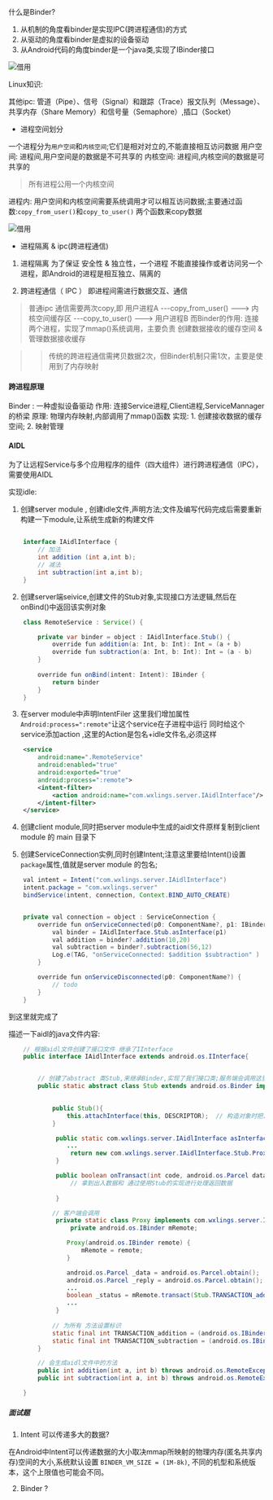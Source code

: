 什么是Binder?
1. 从机制的角度看binder是实现IPC(跨进程通信)的方式
2. 从驱动的角度看binder是虚拟的设备驱动
3. 从Android代码的角度binder是一个java类,实现了IBinder接口

![借用](https://upload-images.jianshu.io/upload_images/944365-b47008a09265b9c6.png?imageMogr2/auto-orient/strip|imageView2/2/format/webp)

Linux知识:

其他ipc: 管道（Pipe）、信号（Signal）和跟踪（Trace）报文队列（Message）、共享内存（Share Memory）和信号量（Semaphore）,插口（Socket）


*  进程空间划分

一个进程分为`用户空间`和`内核空间`;它们是相对对立的,不能直接相互访问数据
用户空间: 进程间,用户空间是的数据是不可共享的
内核空间: 进程间,内核空间的数据是可共享的

> 所有进程公用一个内核空间

进程内: 用户空间和内核空间需要系统调用才可以相互访问数据;主要通过函数:`copy_from_user()`和`copy_to_user()` 两个函数来copy数据

![借用](https://upload-images.jianshu.io/upload_images/944365-13d59058d4e0cba1.png?imageMogr2/auto-orient/strip|imageView2/2/w/678/format/webp)

* 进程隔离 & ipc(跨进程通信)

1. 进程隔离 为了保证 安全性 & 独立性，一个进程 不能直接操作或者访问另一个进程，即Android的进程是相互独立、隔离的

2. 跨进程通信（ IPC ） 即进程间需进行数据交互、通信

> 普通ipc 通信需要两次copy,即 用户进程A ---copy_from_user() ---> 内核空间缓存区 ---copy_to_user() ---> 用户进程B 
> 而Binder的作用: 连接 两个进程，实现了mmap()系统调用，主要负责 创建数据接收的缓存空间 & 管理数据接收缓存

>>   传统的跨进程通信需拷贝数据2次，但Binder机制只需1次，主要是使用到了内存映射


#### 跨进程原理

Binder : 一种虚拟设备驱动
作用: 连接Service进程,Client进程,ServiceMannager的桥梁
原理: 物理内存映射,内部调用了mmap()函数
实现: 1. 创建接收数据的缓存空间; 2. 映射管理


#### AIDL
为了让远程Service与多个应用程序的组件（四大组件）进行跨进程通信（IPC），需要使用AIDL

实现idle:

1. 创建server module , 创建idle文件,声明方法;文件及编写代码完成后需要重新构建一下module,让系统生成新的构建文件

```java

    interface IAidlInterface {
        // 加法
        int addition (int a,int b);
        // 减法
        int subtraction(int a,int b);
    }

```


2. 创建server端seivice,创建文件的Stub对象,实现接口方法逻辑,然后在onBind()中返回该实例对象

```java
    class RemoteService : Service() {

        private var binder = object : IAidlInterface.Stub() {
            override fun addition(a: Int, b: Int): Int = (a + b)
            override fun subtraction(a: Int, b: Int): Int = (a - b)
        }
        
        override fun onBind(intent: Intent): IBinder {
            return binder
        }
    }

``` 

3. 在server module中声明IntentFiler
这里我们增加属性`Android:process=":remote"`让这个service在子进程中运行
同时给这个service添加action ,这里的Action是包名+idle文件名,必须这样

```xml
    <service
        android:name=".RemoteService"
        android:enabled="true"
        android:exported="true"
        android:process=":remote">
        <intent-filter>
            <action android:name="com.wxlings.server.IAidlInterface"/>
        </intent-filter>
    </service>

```

4. 创建client module,同时把server module中生成的aidl文件原样复制到client module 的 main 目录下

5. 创建ServiceConnection实例,同时创建Intent;注意这里要给Intent()设置`package`属性,值就是server module 的包名;

```java
    val intent = Intent("com.wxlings.server.IAidlInterface")
    intent.package = "com.wxlings.server"
    bindService(intent, connection, Context.BIND_AUTO_CREATE)


    private val connection = object : ServiceConnection {
        override fun onServiceConnected(p0: ComponentName?, p1: IBinder?) {
            val binder = IAidlInterface.Stub.asInterface(p1)
            val addition = binder?.addition(10,20)
            val subtraction = binder?.subtraction(56,12)
            Log.e(TAG, "onServiceConnected: $addition $subtraction" )
        }

        override fun onServiceDisconnected(p0: ComponentName?) {
            // todo
        }
    }
```

到这里就完成了

描述一下aidl的java文件内容:

```java
    // 根据aidl文件创建了接口文件 继承了IInterface
    public interface IAidlInterface extends android.os.IInterface{


        // 创建了abstract 类Stub,来继承Binder,实现了我们接口类;服务端会调用这里
        public static abstract class Stub extends android.os.Binder implements com.wxlings.server.IAidlInterface{

        
            public Stub(){
                this.attachInterface(this, DESCRIPTOR);  // 构造对象时把自己和Binder进行关联
            } 

             public static com.wxlings.server.IAidlInterface asInterface(android.os.IBinder obj){
                ...
                 return new com.wxlings.server.IAidlInterface.Stub.Proxy(obj);      // 把当前把IBinder对象传给Stub.Proxy()
             }

             public boolean onTransact(int code, android.os.Parcel data, android.os.Parcel reply, int flags){
                 // 拿到出入数据和 通过使用Stub的实现进行处理返回数据
        
             }

            // 客户端会调用
             private static class Proxy implements com.wxlings.server.IAidlInterface {
                 private android.os.IBinder mRemote;

                Proxy(android.os.IBinder remote) {
                    mRemote = remote;
                }

                android.os.Parcel _data = android.os.Parcel.obtain();  // 用于保存发送方的数据
                android.os.Parcel _reply = android.os.Parcel.obtain(); // 用于保存server返回的数据
                ...
                boolean _status = mRemote.transact(Stub.TRANSACTION_addition, _data, _reply, 0);     // 像server发情请求,这个时候会挂起等待 1,需要调用的方法 2.发送方数据,3,..
                ...
             }
            
            // 为所有 方法设置标识
            static final int TRANSACTION_addition = (android.os.IBinder.FIRST_CALL_TRANSACTION + 0);
            static final int TRANSACTION_subtraction = (android.os.IBinder.FIRST_CALL_TRANSACTION + 1);
        }

        // 会生成aidl文件中的方法
        public int addition(int a, int b) throws android.os.RemoteException;
        public int subtraction(int a, int b) throws android.os.RemoteException;

    }

```


##### 面试题 

1. Intent 可以传递多大的数据?

在Android中Intent可以传递数据的大小取决mmap所映射的物理内存(匿名共享内存)空间的大小,系统默认设置  `BINDER_VM_SIZE = (1M-8k)`, 不同的机型和系统版本，这个上限值也可能会不同。

2. Binder ?
